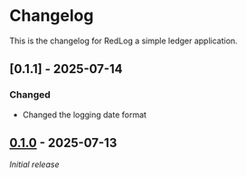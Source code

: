 # Changelog

This is the changelog for RedLog a simple ledger application.

## [0.1.1] - 2025-07-14

### Changed

- Changed the logging date format

## [0.1.0] - 2025-07-13

_Initial release_

[0.1.0]: https://github.com/TheCrunching/RedLeg/releases/tag/v0.1.0

